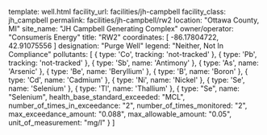 template: well.html
facility_url: facilities/jh-campbell
facility_class: jh_campbell
permalink: facilities/jh-campbell/rw2
location: "Ottawa County, MI"
site_name: "JH Campbell Generating Complex"
owner/operator: "Consumerís Energy"
title: "RW2"
coordinates: [
  -86.17804722,
  42.91075556
]
designation: "Purge Well"
legend: "Neither, Not In Compliance"
pollutants: [
  { 
    type: 'Co',
    tracking: 'not-tracked'
  },
  {
    type: 'Pb',
    tracking: 'not-tracked'
  },
  {
    type: 'Sb',
    name: 'Antimony'
  },
  {
    type: 'As',
    name: 'Arsenic'
  },
  {
    type: 'Be',
    name: 'Beryllium'
  },
  {
    type: 'B',
    name: 'Boron'
  },
  {
    type: 'Cd',
    name: 'Cadmium'
  },
  {
    type: 'Ni',
    name: 'Nickel'
  },
  {
    type: 'Se',
    name: 'Selenium'
  },
  {
    type: 'Tl',
    name: 'Thallium'
  },
  {  type: "Se",
  name: "Selenium",
  health_base_standard_exceeded: "MCL",
  number_of_times_in_exceedance: "2",
  number_of_times_monitored: "2",
  max_exceedance_amount: "0.088",
  max_allowable_amount: "0.05",
  unit_of_measurement: "mg/l"
  }
]

